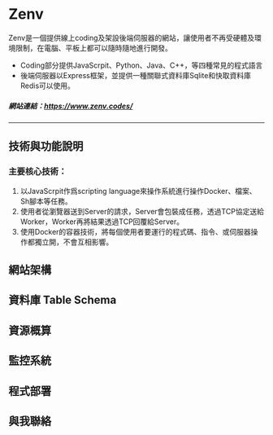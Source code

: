 # Zenv
Zenv是一個提供線上coding及架設後端伺服器的網站，讓使用者不再受硬體及環境限制，在電腦、平板上都可以隨時隨地進行開發。
* Coding部分提供JavaScrpit、Python、Java、C++，等四種常見的程式語言
* 後端伺服器以Express框架，並提供一種關聯式資料庫Sqlite和快取資料庫Redis可以使用。

##### 網站連結：https://www.zenv.codes/
---
## 技術與功能說明
### 主要核心技術：
1. 以JavaScrpit作爲scripting language來操作系統進行操作Docker、檔案、Sh腳本等任務。
2. 使用者從瀏覽器送到Server的請求，Server會包裝成任務，透過TCP協定送給Worker，Worker再將結果透過TCP回覆給Server。
3. 使用Docker的容器技術，將每個使用者要運行的程式碼、指令、或伺服器操作都獨立開，不會互相影響。

## 網站架構

## 資料庫 Table Schema

## 資源概算

## 監控系統

## 程式部署

## 與我聯絡

